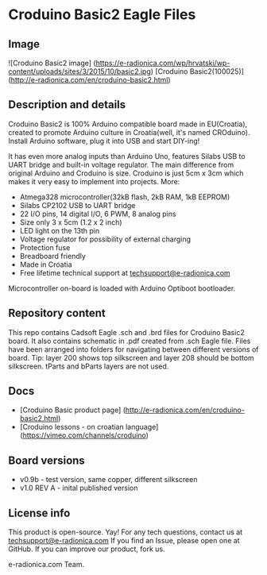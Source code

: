 # Croduino Basic2 Eagle Files
## Image
![Croduino Basic2 image]
(https://e-radionica.com/wp/hrvatski/wp-content/uploads/sites/3/2015/10/basic2.jpg)
[Croduino Basic2(100025)] (http://e-radionica.com/en/croduino-basic2.html)

## Description and details
Croduino Basic2 is 100% Arduino compatible board made in EU(Croatia), created to promote Arduino culture in Croatia(well, it's named CROduino). Install Arduino software, plug it into USB and start DIY-ing!

It has even more analog inputs than Arduino Uno, features Silabs USB to UART bridge and built-in voltage regulator. The main difference from original Arduino and Croduino is size. Croduino is just 5cm x 3cm which makes it very easy to implement into projects. More:

- Atmega328 microcontroller(32kB flash, 2kB RAM, 1kB EEPROM)
- Silabs CP2102 USB to UART bridge
- 22 I/O pins, 14 digital I/O, 6 PWM, 8 analog pins
- Size only 3 x 5cm (1.2 x 2 inch)
- LED light on the 13th pin
- Voltage regulator for possibility of external charging
- Protection fuse
- Breadboard friendly
- Made in Croatia
- Free lifetime technical support at techsupport@e-radionica.com

Microcontroller on-board is loaded with Arduino Optiboot bootloader.

## Repository content
This repo contains Cadsoft Eagle .sch and .brd files for Croduino Basic2 board. It also contains schematic in .pdf created from .sch Eagle file. 
Files have been arranged into folders for navigating between different versions of board. 
Tip: layer 200 shows top silkscreen and layer 208 should be bottom silkscreen. tParts and bParts layers are not used.

## Docs
- [Croduino Basic product page] (http://e-radionica.com/en/croduino-basic2.html)
- [Croduino lessons - on croatian language] (https://vimeo.com/channels/croduino)

## Board versions
- v0.9b - test version, same copper, different silkscreen
- v1.0 REV A - inital published version 

## License info
This product is open-source. Yay!
For any tech questions, contact us at techsupport@e-radionica.com
If you find an Issue, please open one at GitHub. If you can improve our product, fork us.

e-radionica.com Team.